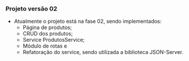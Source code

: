 ### Projeto versão 02

* Atualmente o projeto está na fase 02, sendo implementados:
	* Página de produtos;
	* CRUD dos produtos;
	* Service ProdutosService;
	* Módulo de rotas e
	* Refatoração do service, sendo utilizada a biblioteca JSON-Server.